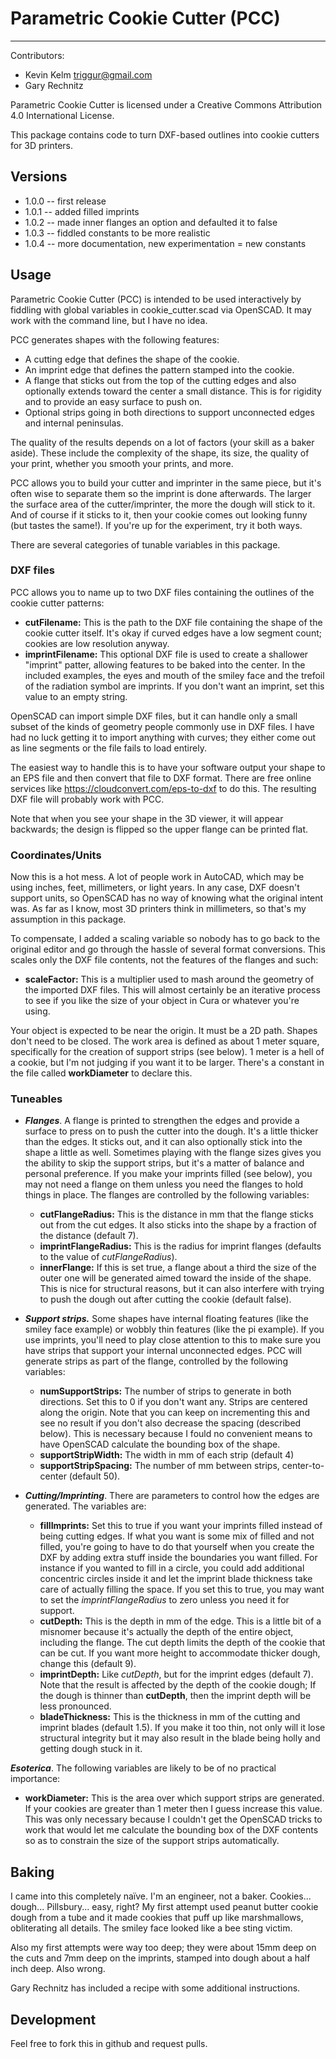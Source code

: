 # Parametric Cookie Cutter (PCC)
*** 

Contributors:
* Kevin Kelm triggur@gmail.com
* Gary Rechnitz

Parametric Cookie Cutter is licensed under a Creative Commons Attribution 4.0 International License.

This package contains code to turn DXF-based outlines into cookie cutters for 3D printers.

## Versions ##
* 1.0.0 -- first release
* 1.0.1 -- added filled imprints
* 1.0.2 -- made inner flanges an option and defaulted it to false
* 1.0.3 -- fiddled constants to be more realistic
* 1.0.4 -- more documentation, new experimentation = new constants

## Usage ##

Parametric Cookie Cutter (PCC) is intended to be used interactively by fiddling with global variables in cookie_cutter.scad via OpenSCAD.  It may work with the command line, but I have no idea.

PCC generates shapes with the following features:
* A cutting edge that defines the shape of the cookie.
* An imprint edge that defines the pattern stamped into the cookie.
* A flange that sticks out from the top of the cutting edges and also optionally extends toward the center a small distance.  This is for rigidity and to provide an easy surface to push on.
* Optional strips going in both directions to support unconnected edges and internal peninsulas.

The quality of the results depends on a lot of factors (your skill as a baker aside).  These include the complexity of the shape, its size, the quality of your print, whether you smooth your prints, and more.

PCC allows you to build your cutter and imprinter in the same piece, but it's often wise to separate them so the imprint is done afterwards.  The larger the surface area of the cutter/imprinter, the more the dough will stick to it.  And of course if it sticks to it, then your cookie comes out looking funny (but tastes the same!).  If you're up for the experiment, try it both ways.


There are several categories of tunable variables in this package.

### DXF files ###
PCC allows you to name up to two DXF files containing the outlines of the cookie cutter patterns:
* **cutFilename:**  This is the path to the DXF file containing the shape of the cookie cutter itself.  It's okay if curved edges have a low segment count; cookies are low resolution anyway.
* **imprintFilename:** This optional DXF file is used to create a shallower "imprint" patter, allowing features to be baked into the center.  In the included examples, the eyes and mouth of the smiley face and the trefoil of the radiation symbol are imprints.  If you don't want an imprint, set this value to an empty string.

OpenSCAD can import simple DXF files, but it can handle only a small subset of the kinds of geometry people commonly use in DXF files.  I have had no luck getting it to import anything with curves; they either come out as line segments or the file fails to load entirely.

The easiest way to handle this is to have your software output your shape to an EPS file and then convert that file to DXF format.  There are free online services like https://cloudconvert.com/eps-to-dxf to do this.  The resulting DXF file will probably work with PCC.

Note that when you see your shape in the 3D viewer, it will appear backwards; the design is flipped so the upper flange can be printed flat.

### Coordinates/Units ###
Now this is a hot mess.  A lot of people work in AutoCAD, which may be using inches, feet, millimeters, or light years.  In any case, DXF doesn't support units, so OpenSCAD has no way of knowing what the original intent was. As far as I know, most 3D printers think in millimeters, so that's my assumption in this package.

To compensate, I added a scaling variable so nobody has to go back to the original editor and go through the hassle of several format conversions. This scales only the DXF file contents, not the features of the flanges and such:
* **scaleFactor:** This is a multiplier used to mash around the geometry of the imported DXF files.  This will almost certainly be an iterative process to see if you like the size of your object in Cura or whatever you're using.

Your object is expected to be near the origin.  It must be a 2D path.  Shapes don't need to be closed. The work area is defined as about 1 meter square, specifically for the creation of support strips (see below).  1 meter is a hell of a cookie, but I'm not judging if you want it to be larger.  There's a constant in the file called **workDiameter** to declare this.

### Tuneables ###
+ ***Flanges***.  A flange is printed to strengthen the edges and provide a surface to press on to push the cutter into the dough.  It's a little thicker than the edges. It sticks out, and it can also optionally stick into the shape a little as well.  Sometimes playing with the flange sizes gives you the ability to skip the support strips, but it's a matter of balance and personal preference.  If you make your imprints filled (see below), you may not need a flange on them unless you need the flanges to hold things in place.  The flanges are controlled by the following variables:
  - **cutFlangeRadius:** This is the distance in mm that the flange sticks out from the cut edges.  It also sticks into the shape by a fraction of the distance  (default 7).
  - **imprintFlangeRadius:** This is the radius for imprint flanges (defaults to the value of *cutFlangeRadius*).
  - **innerFlange:** If this is set true, a flange about a third the size of the outer one will be generated aimed toward the inside of the shape.  This is nice for structural reasons, but it can also interfere with trying to push the dough out after cutting the cookie (default false).
 
+ ***Support strips.*** Some shapes have internal floating features (like the smiley face example) or wobbly thin features (like the pi example).  If you use imprints, you'll need to play close attention to this to make sure you have strips that support your internal unconnected edges.  PCC will generate strips as part of the flange, controlled by the following variables:
  - **numSupportStrips:** The number of strips to generate in both directions.  Set this to 0 if you don't want any.  Strips are centered along the origin.  Note that you can keep on incrementing this and see no result if you don't also decrease the spacing (described below).  This is necessary because I fould no convenient means to have OpenSCAD calculate the bounding box of the shape.
  - **supportStripWidth:** The width in mm of each strip (default 4)
  - **supportStripSpacing:** The number of mm between strips, center-to-center (default 50).
  
+ ***Cutting/Imprinting***. There are parameters to control how the edges are generated.  The variables are:
  - **fillImprints:** Set this to true if you want your imprints filled instead of being cutting edges.  If what you want is some mix of filled and not filled, you're going to have to do that yourself when you create the DXF by adding extra stuff inside the boundaries you want filled.  For instance if you wanted to fill in a circle, you could add additional concentric circles inside it and let the imprint blade thickness take care of actually filling the space.  If you set this to true, you may want to set the *imprintFlangeRadius* to zero unless you need it for support.
  - **cutDepth:** This is the depth in mm of the edge.  This is a little bit of a misnomer because it's actually the depth of the entire object, including the flange.  The cut depth limits the depth of the cookie that can be cut.  If you want more height to accommodate thicker dough, change this (default 9).
  - **imprintDepth:** Like *cutDepth*, but for the imprint edges (default 7).  Note that the result is affected by the depth of the cookie dough; If the dough is thinner than **cutDepth**, then the imprint depth will be less pronounced.
  - **bladeThickness:** This is the thickness in mm of the cutting and imprint blades (default 1.5).  If you make it too thin, not only will it lose structural integrity but it may also result in the blade being holly and getting dough stuck in it.

***Esoterica***.  The following variables are likely to be of no practical importance:
  - **workDiameter:** This is the area over which support strips are generated.  If your cookies are greater than 1 meter then I guess increase this value. This was only necessary because I couldn't get the OpenSCAD tricks to work that would let me calculate the bounding box of the DXF contents so as to constrain the size of the support strips automatically.
  
## Baking ##
I came into this completely naïve.  I'm an engineer, not a baker.  Cookies... dough... Pillsbury... easy, right?  My first attempt used peanut butter cookie dough from a tube and it made cookies that puff up like marshmallows, obliterating all details.  The smiley face looked like a bee sting victim.

Also my first attempts were way too deep; they were about 15mm deep on the cuts and 7mm deep on the imprints, stamped into dough about a half inch deep.  Also wrong.

Gary Rechnitz has included a recipe with some additional instructions.


## Development ##

Feel free to fork this in github and request pulls.


